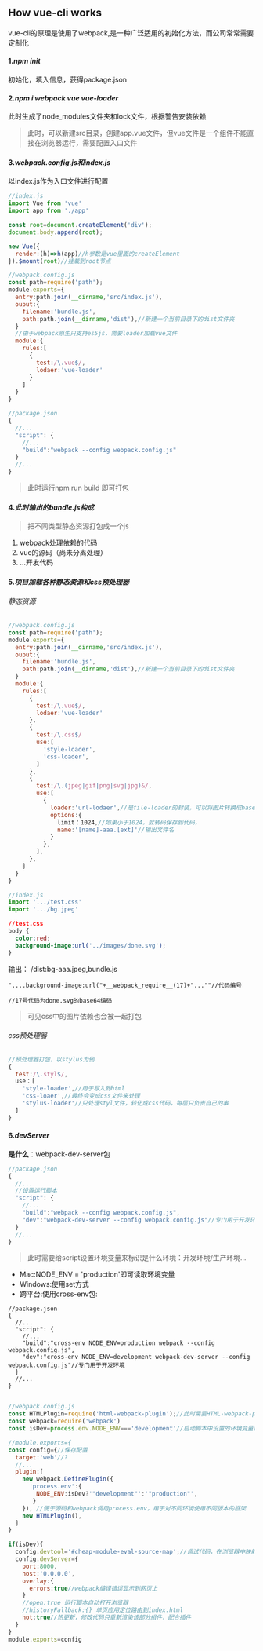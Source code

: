 ## How vue-cli works
vue-cli的原理是使用了webpack,是一种广泛适用的初始化方法，而公司常常需要定制化

#### 1.*npm init*
初始化，填入信息，获得package.json
#### 2.*npm i webpack vue vue-loader*
此时生成了node_modules文件夹和lock文件，根据警告安装依赖

> 此时，可以新建src目录，创建app.vue文件，但vue文件是一个组件不能直接在浏览器运行，需要配置入口文件
#### 3.*webpack.config.js和index.js*
以index.js作为入口文件进行配置
```JavaScript
//index.js
import Vue from 'vue'
import app from './app'

const root=document.createElement('div');
document.body.append(root);

new Vue({
  render:(h)=>h(app)//h参数是vue里面的createElement
}).$mount(root)//挂载到root节点
```
```JavaScript
//webpack.config.js
const path=require('path');
module.exports={
  entry:path.join(__dirname,'src/index.js'),
  ouput:{
    filename:'bundle.js',
    path:path.join(__dirname,'dist'),//新建一个当前目录下的dist文件夹
  }
  //由于webpack原生只支持es5js，需要loader加载vue文件
  module:{
    rules:[
      {
        test:/\.vue$/,
        lodaer:'vue-loader'
      }
    ]
  }
}
```
```JavaScript
//package.json
{
  //...
  "script": {
    //...
    "build":"webpack --config webpack.config.js"
  }
  //...
}
```
> 此时运行npm run build 即可打包

#### 4.*此时输出的bundle.js构成*
> 把不同类型静态资源打包成一个js
1. webpack处理依赖的代码
2. vue的源码（尚未分离处理）
3. ...开发代码

#### 5.*项目加载各种静态资源和css预处理器*
###### 静态资源
```JavaScript
//webpack.config.js
const path=require('path');
module.exports={
  entry:path.join(__dirname,'src/index.js'),
  ouput:{
    filename:'bundle.js',
    path:path.join(__dirname,'dist'),//新建一个当前目录下的dist文件夹
  }
  module:{
    rules:[
      {
        test:/\.vue$/,
        lodaer:'vue-loader'
      },
      {
        test:/\.css$/
        use:[
          'style-loader',
          'css-loader',
        ]
      },
      {
        test:/\.(jpeg|gif|png|svg|jpg)&/,
        use:[
          {
            loader:'url-lodaer',//是file-loader的封装，可以将图片转换成base64代码,install时需要安装file-loader依赖
            options:{
              limit：1024,//如果小于1024，就转码保存到代码，
              name:'[name]-aaa.[ext]'//输出文件名
            }
          },
        ],
      },
    ]
  }
}
```
```JavaScript
//index.js
import '.../test.css'
import '.../bg.jpeg'
```
```css
//test.css
body {
  color:red;
  background-image:url('../images/done.svg');
}
```
输出：
/dist:bg-aaa.jpeg,bundle.js
```
"....background-image:url("+__webpack_require__(17)+"...""//代码编号

//17号代码为done.svg的base64编码
```
> 可见css中的图片依赖也会被一起打包
###### css预处理器
```JavaScript
//预处理器打包，以stylus为例
{
  test:/\.styl$/,
  use：[
    'style-loader',//用于写入到html
    'css-loaer',//最终会变成css文件来处理
    'stylus-loader'//只处理styl文件，转化成css代码，每层只负责自己的事
  ]
}
```
#### 6.*devServer*
**是什么**：webpack-dev-server包
```JavaScript
//package.json
{
  //...
  //设置运行脚本
  "script": {
    //...
    "build":"webpack --config webpack.config.js",
    "dev":"webpack-dev-server --config webpack.config.js"//专门用于开发环境
  }
  //...
}
```
> 此时需要给script设置环境变量来标识是什么环境：开发环境/生产环境...

* Mac:NODE_ENV = 'production'即可读取环境变量
* Windows:使用set方式
* 跨平台:使用cross-env包:
```
//package.json
{
  //...
  "script": {
    //...
    "build":"cross-env NODE_ENV=production webpack --config webpack.config.js",
    "dev":"cross-env NODE_ENV=development webpack-dev-server --config webpack.config.js"//专门用于开发环境
  }
  //...
}
```
```JavaScript

//webpack.config.js
const HTMLPlugin=require('html-webpack-plugin');//此时需要HTML-webpack-plugin，包含bundle.js，否则跑不了
const webpack=require('webpack')
const isDev=process.env.NODE_ENV==='development'//启动脚本中设置的环境变量都保存在process.env里

//module.exports={
const config={//保存配置
  target:'web'//?
  //...
  plugin:[
    new webpack.DefinePlugin({
      'process.env':{
        NODE_ENV:isDev?'"development"':'"production"',
       }
    }), //便于源码和webpack调用process.env，用于对不同环境使用不同版本的框架
    new HTMLPlugin(),
  ]
}

if(isDev){
  config.devtool='#cheap-module-eval-source-map';//调试代码，在浏览器中映射成编译前的源代码
  config.devServer={
    port:8000,
    host:'0.0.0.0',
    overlay:{
      errors:true//webpack编译错误显示到网页上
    }
    //open:true 运行脚本自动打开浏览器
    //historyFallback:{} 单页应用定位路由到index.html
    hot:true//热更新，修改代码只重新渲染该部分组件，配合插件
  }
}
module.exports=config
```
